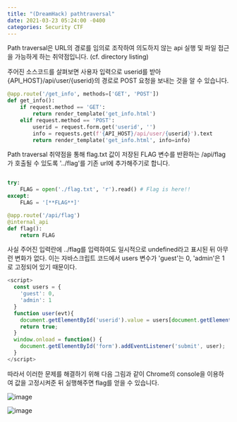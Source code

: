 ```yaml
---
title: "(DreamHack) pathtraversal"
date: 2021-03-23 05:24:00 -0400
categories: Security CTF
---
```


Path traversal은 URL의 경로를 임의로 조작하여 의도하지 않는 api 실행 및 파일 접근을 가능하게 하는 취약점입니다. (cf. directory listing)

주어진 소스코드를 살펴보면 사용자 입력으로 userid를 받아 {API_HOST}/api/user/{userid}의 경로로 POST 요청을 보내는 것을 알 수 있습니다.

``` Python
@app.route('/get_info', methods=['GET', 'POST'])
def get_info():
    if request.method == 'GET':
        return render_template('get_info.html')
    elif request.method == 'POST':
        userid = request.form.get('userid', '')
        info = requests.get(f'{API_HOST}/api/user/{userid}').text
        return render_template('get_info.html', info=info)
```

Path traversal 취약점을 통해 flag.txt 값이 저장된 FLAG 변수를 반환하는 /api/flag가 호출될 수 있도록 '../flag'를 기존 url에 추가해주기로 합니다.

``` Python

try:
    FLAG = open('./flag.txt', 'r').read() # Flag is here!!
except:
    FLAG = '[**FLAG**]'

@app.route('/api/flag')
@internal_api
def flag():
    return FLAG
```

사실 주어진 입력란에 ../flag를 입력하여도 일시적으로 undefined라고 표시된 뒤 아무런 변화가 없다. 이는 자바스크립트 코드에서 users 변수가 'guest'는 0, 'admin'은 1로 고정되어 있기 때문이다.

``` Javascript
<script>
  const users = {
    'guest': 0,
    'admin': 1
  }
  function user(evt){
  	document.getElementById('userid').value = users[document.getElementById('userid').value];
    return true;
  }
  window.onload = function() {
    document.getElementById('form').addEventListener('submit', user);
  }
</script>
```


따라서 이러한 문제를 해결하기 위해 다음 그림과 같이 Chrome의 console을 이용하여 값을 고정시켜준 뒤 실행해주면 flag를 얻을 수 있습니다.

![image](https://user-images.githubusercontent.com/24788751/112127348-b3da7e80-8c08-11eb-8933-4b989c8626a5.png)

![image](https://user-images.githubusercontent.com/24788751/112127358-b63cd880-8c08-11eb-87b8-3029b68e3235.png)